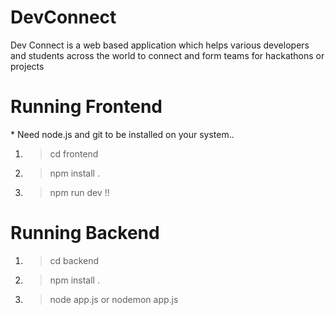 # DevConnect
Dev Connect is a web based application which helps various developers and students across the world to connect and form teams for hackathons or projects

<h1>Running Frontend </h1>
<p>* Need node.js and git to be installed on your system..</p>

1) >cd frontend
2) >npm install .
3) >npm run dev !!

<h1>Running Backend </h1>

1) >cd backend
2) >npm install .
3) >node app.js or nodemon app.js
